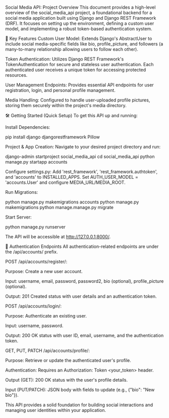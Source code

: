 Social Media API: Project Overview
This document provides a high-level overview of the social_media_api project, a foundational backend for a social media application built using Django and Django REST Framework (DRF). It focuses on setting up the environment, defining a custom user model, and implementing a robust token-based authentication system.

🚀 Key Features
Custom User Model: Extends Django's AbstractUser to include social media-specific fields like bio, profile_picture, and followers (a many-to-many relationship allowing users to follow each other).

Token Authentication: Utilizes Django REST Framework's TokenAuthentication for secure and stateless user authentication. Each authenticated user receives a unique token for accessing protected resources.

User Management Endpoints: Provides essential API endpoints for user registration, login, and personal profile management.

Media Handling: Configured to handle user-uploaded profile pictures, storing them securely within the project's media directory.

🛠️ Getting Started (Quick Setup)
To get this API up and running:

Install Dependencies:

pip install django djangorestframework Pillow

Project & App Creation:
Navigate to your desired project directory and run:

django-admin startproject social_media_api
cd social_media_api
python manage.py startapp accounts

Configure settings.py:
Add 'rest_framework', 'rest_framework.authtoken', and 'accounts' to INSTALLED_APPS. Set AUTH_USER_MODEL = 'accounts.User' and configure MEDIA_URL/MEDIA_ROOT.

Run Migrations:

python manage.py makemigrations accounts
python manage.py makemigrations
python manage.manage.py migrate

Start Server:

python manage.py runserver

The API will be accessible at http://127.0.0.1:8000/.

🔑 Authentication Endpoints
All authentication-related endpoints are under the /api/accounts/ prefix.

POST /api/accounts/register/:

Purpose: Create a new user account.

Input: username, email, password, password2, bio (optional), profile_picture (optional).

Output: 201 Created status with user details and an authentication token.

POST /api/accounts/login/:

Purpose: Authenticate an existing user.

Input: username, password.

Output: 200 OK status with user ID, email, username, and the authentication token.

GET, PUT, PATCH /api/accounts/profile/:

Purpose: Retrieve or update the authenticated user's profile.

Authentication: Requires an Authorization: Token <your_token> header.

Output (GET): 200 OK status with the user's profile details.

Input (PUT/PATCH): JSON body with fields to update (e.g., {"bio": "New bio"}).

This API provides a solid foundation for building social interactions and managing user identities within your application.